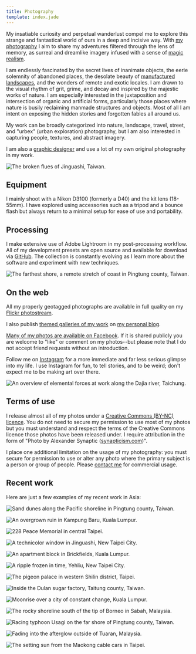 ```yaml
---
title: Photography
template: index.jade
---
```


My insatiable curiosity and perpetual wanderlust compel me to explore this strange and fantastical world of ours in a deep and incisive way. With [my photography](http://synapticism.com/c/portfolio/photography/) I aim to share my adventures filtered through the lens of memory, as surreal and dreamlike imagery infused with a sense of [magic realism](https://en.wikipedia.org/wiki/Magic_realism).

I am endlessly fascinated by the secret lives of inanimate objects, the eerie solemnity of abandoned places, the desolate beauty of [manufactured landscapes](http://www.imdb.com/title/tt0832903/), and the wonders of remote and exotic locales. I am drawn to the visual rhythm of grit, grime, and decay and inspired by the majestic works of nature. I am especially interested in the juxtaposition and intersection of organic and artificial forms, particularly those places where nature is busily reclaiming manmade structures and objects. Most of all I am intent on exposing the hidden stories and forgotten fables all around us.

My work can be broadly categorized into nature, landscape, travel, street, and "urbex" (urban exploration) photography, but I am also interested in capturing people, textures, and abstract imagery.

I am also a [graphic designer](/design/) and use a lot of my own original photography in my work.

![The broken flues of Jinguashi, Taiwan.](synaptic-jinguashi-flues.jpg)

## Equipment

I mainly shoot with a Nikon D3100 (formerly a D40) and the kit lens (18-55mm). I have explored using accessories such as a tripod and a bounce flash but always return to a minimal setup for ease of use and portability.

## Processing

I make extensive use of Adobe Lightroom in my post-processing workflow. All of my development presets are open source and available for download via [GitHub](https://github.com/synapticism/synaptic-lightroom-presets). The collection is constantly evolving as I learn more about the software and experiment with new techniques.

![The farthest shore, a remote stretch of coast in Pingtung county, Taiwan.](synaptic-farthest-shore.jpg)

## On the web

All my properly geotagged photographs are available in full quality on my [Flickr photostream](https://secure.flickr.com/photos/synapticism/).

I also publish [themed galleries of my work](http://synapticism.com/c/portfolio/photography/) on [my personal blog](http://synapticism.com).

[Many of my photos are available on Facebook](https://www.facebook.com/synaptic/photos_albums). If it is shared publicly you are welcome to "like" or comment on my photos--but please note that I do not accept friend requests without an introduction.

Follow me on [Instagram](http://www.instagram.com/synapticx) for a more immediate and far less serious glimpse into my life. I use Instagram for fun, to tell stories, and to be weird; don't expect me to be making art over there.

![An overview of elemental forces at work along the Dajia river, Taichung.](synaptic-dajia-riverbed.jpg)

## Terms of use

I release almost all of my photos under a [Creative Commons (BY-NC) licence](https://creativecommons.org/licenses/by-nc/3.0/). You do not need to secure my permission to use most of my photos but you must understand and respect the terms of the Creative Commons licence those photos have been released under. I require attribution in the form of "Photo by Alexander Synaptic ([synapticism.com](http://synapticism.com))".

I place one additional limitation on the usage of my photography: you must secure for permission to use or alter any photo where the primary subject is a person or group of people. Please [contact me](/connect) for commercial usage.

## Recent work

Here are just a few examples of my recent work in Asia:

![Sand dunes along the Pacific shoreline in Pingtung county, Taiwan.](synaptic-pingtung-sand-dunes.jpg)

![An overgrown ruin in Kampung Baru, Kuala Lumpur.](synaptic-klcc-overgrown.jpg)

![228 Peace Memorial in central Taipei.](synaptic-taipei-228-peace.jpg)

![A technicolor window in Jinguashi, New Taipei City.](synaptic-technicolor-window.jpg)

![An apartment block in Brickfields, Kuala Lumpur.](synaptic-brickfields-block.jpg)

![A ripple frozen in time, Yehliu, New Taipei City.](synaptic-yehliu-ripple.jpg)

![The pigeon palace in western Shilin district, Taipei.](synaptic-shezi-pigeon-palace.jpg)

![Inside the Dulan sugar factory, Taitung county, Taiwan.](synaptic-dulan-sugar-factory.jpg)

![Moonrise over a city of constant change, Kuala Lumpur.](synaptic-kuala-lumpur-moonrise.jpg)

![The rocky shoreline south of the tip of Borneo in Sabah, Malaysia.](synaptic-kudat-rocky-shoreline.jpg)

![Racing typhoon Usagi on the far shore of Pingtung county, Taiwan.](synaptic-typhoon-usagi.jpg)

![Fading into the afterglow outside of Tuaran, Malaysia.](synaptic-tuaran-cemetery.jpg)

![The setting sun from the Maokong cable cars in Taipei.](synaptic-taipei-maokong-sunset.jpg)
